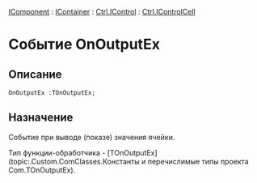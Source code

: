 ﻿---
Link: .Ctrl.IControlCell.@OnOutputEx
---

[IComponent](topic:Com.Custom.ComClasses.IComponent.Default) :
[IContainer](topic:Com.Custom.ComClasses.IContainer.Default) :
[Ctrl.IControl](topic:Com.Custom.ComClasses.Ctrl.IControl.Default) :
[Ctrl.IControlCell](Default)

# Событие OnOutputEx

## Описание

    OnOutputEx :TOnOutputEx;

## Назначение

Событие при выводе (показе) значения ячейки.

Тип функции-обработчика -
[TOnOutputEx](topic:.Custom.ComClasses.Константы и перечислимые типы проекта Com.TOnOutputEx).